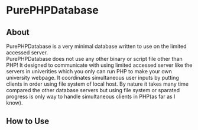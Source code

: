 # PurePHPDatabase
## About
PurePHPDatabase is a very minimal database written to use on the limited accessed server.<br>
PurePHPDatabase does not use any other binary or script file other than PHP! It designed to communicate with using limited accessed server like the servers in univerities which you only can run PHP to make your own university webpage. It coordinates simultaneous user inputs by putting clients in order using file system of local host. By nature it takes many time compared the other database servers but using file system or sparated progress is only way to handle simultaneous clients in PHP(as far as I know).
## How to Use
